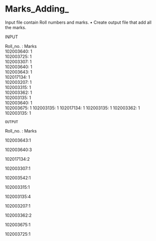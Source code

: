 # Marks_Adding_

Input file contain Roll numbers and marks.
• Create output file that add all the marks.

INPUT                                                    

  Roll_no. : Marks                                                          
    102003640: 1                                    
    102003725: 1                                    
    102003307: 1                                    
    102003640: 1                                    
    102003643: 1                                    
    102017134: 1                                    
    102003207: 1                                    
    102003315: 1                                                                
    102003362: 1                                    
    102003135: 1                                      
    102003640: 1                                      
    102003675: 1
    102003135: 1
    102017134: 1
    102003135: 1
    102003362: 1
    102003135: 1

    OUTPUT 
Roll_no. : Marks 

102003643:1

102003640:3

102017134:2

102003307:1

102003542:1

102003315:1

102003135:4

102003207:1

102003362:2

102003675:1

102003725:1

